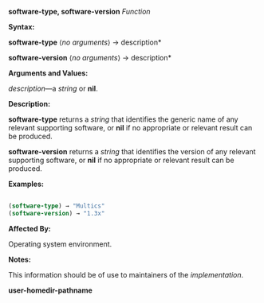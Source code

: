 **software-type, software-version** *Function* 



**Syntax:** 



**software-type** ⟨*no arguments*⟩ → description* 



**software-version** ⟨*no arguments*⟩ → description* 



**Arguments and Values:** 



*description*—a *string* or **nil**. 



**Description:** 



**software-type** returns a *string* that identifies the generic name of any relevant supporting software, or **nil** if no appropriate or relevant result can be produced. 



**software-version** returns a *string* that identifies the version of any relevant supporting software, or **nil** if no appropriate or relevant result can be produced. 



**Examples:**
```lisp
 
(software-type) → "Multics" 
(software-version) → "1.3x" 

```
**Affected By:** 



Operating system environment. 



**Notes:** 



This information should be of use to maintainers of the *implementation*. 







 



 



**user-homedir-pathname** 



